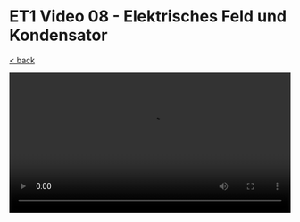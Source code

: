 # ET1 Video 08 - Elektrisches Feld und Kondensator

[< back](./README.md)

<style>
  video {
    width: 100%;
  }
</style>

<video controls controlsList="nodownload">
  <source src="https://storage.googleapis.com/ree-server-videos/ET1_Video_08.mp4" type="video/mp4">
  Your browser does not support the video tag.
</video>
